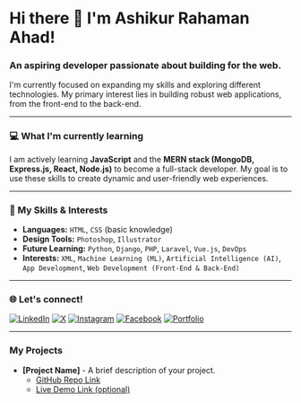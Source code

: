 # Hi there 👋 I'm Ashikur Rahaman Ahad!

### An aspiring developer passionate about building for the web.

I'm currently focused on expanding my skills and exploring different technologies. My primary interest lies in building robust web applications, from the front-end to the back-end.

---

### 💻 What I'm currently learning

I am actively learning **JavaScript** and the **MERN stack (MongoDB, Express.js, React, Node.js)** to become a full-stack developer. My goal is to use these skills to create dynamic and user-friendly web experiences.

---

### 🌱 My Skills & Interests

* **Languages:** `HTML`, `CSS` (basic knowledge)
* **Design Tools:** `Photoshop`, `Illustrator`
* **Future Learning:** `Python`, `Django`, `PHP`, `Laravel`, `Vue.js`, `DevOps`
* **Interests:** `XML`, `Machine Learning (ML)`, `Artificial Intelligence (AI)`, `App Development`, `Web Development (Front-End & Back-End)`

---

### 🌐 Let's connect!

[![LinkedIn](https://img.shields.io/badge/LinkedIn-0077B5?style=for-the-badge&logo=linkedin&logoColor=white)](https://www.linkedin.com/in/ashikur-rahaman-ahad/)
[![X](https://img.shields.io/badge/X-000000?style=for-the-badge&logo=x&logoColor=white)](https://x.com/ashikur_ahad)
[![Instagram](https://img.shields.io/badge/Instagram-E4405F?style=for-the-badge&logo=instagram&logoColor=white)](https://www.instagram.com/ashikur_rahaman_ahad)
[![Facebook](https://img.shields.io/badge/Facebook-1877F2?style=for-the-badge&logo=facebook&logoColor=white)](https://www.facebook.com/ashikurrahaman.ahadhossenii/)
[![Portfolio](https://img.shields.io/badge/Portfolio-FF5722?style=for-the-badge&logo=google-chrome&logoColor=white)](http://ashikurrahamanahad.website2.me/)

---

### My Projects

* **[Project Name]** - A brief description of your project.
    * [GitHub Repo Link](https://github.com/your-username/project-repo)
    * [Live Demo Link (optional)](https://your-live-demo-link)
